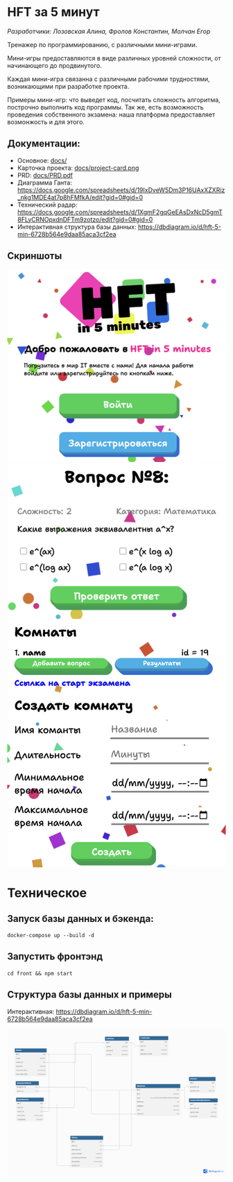 # HFT за 5 минут

*Разработчики: Лозовская Алина, Фролов Константин, Молчан Егор*

Тренажер по программированию, с различными мини-играми.

Мини-игры предоставляются в виде различных уровней сложности, от начинающего до продвинутого.

Каждая мини-игра связанна с различными рабочими трудностями, возникающими при разработке проекта.

Примеры мини-игр: что выведет код, посчитать сложность алгоритма, построчно выполнить код программы. Так же, есть возможность проведения собственного экзамена: наша платформа предоставляет возмонжость и для этого.

## Документации:
- Основное: [docs/](./docs/)
- Карточка проекта: [docs/project-card.png](docs/project-card.png)
- PRD: [docs/PRD.pdf](docs/PRD.pdf)
- Диаграмма Ганта: https://docs.google.com/spreadsheets/d/19IxDveW5Dm3P16UAxXZXRiz_nkg1MDE4at7p8hFMfkA/edit?gid=0#gid=0
- Технический радар: https://docs.google.com/spreadsheets/d/1XgmF2gqGeEAsDxNcD5gmT8FLyCRNOpxdnDFTm9zotzo/edit?gid=0#gid=0
- Интерактивная структура базы данных: https://dbdiagram.io/d/hft-5-min-6728b564e9daa85aca3cf2ea

## Скриншоты

![Регистрация и логин](/docs/screenshots/login-screen.png) 
![Вопросы](/docs/screenshots/question.png) 
![Создание экзаменационной комнаты](/docs/screenshots/room.png) 

# Техническое

## Запуск базы данных и бэкенда:

```
docker-compose up --build -d
```

## Запустить фронтэнд

```
cd front && npm start
```

## Структура базы данных и примеры

Интерактивная: https://dbdiagram.io/d/hft-5-min-6728b564e9daa85aca3cf2ea

![Структура базы данных](/docs/hft-5-min.png) 
